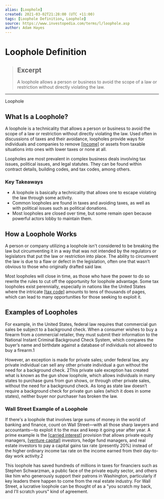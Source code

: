 ```yaml
---
alias: [Loophole]
created: 2021-03-02T21:28:00 (UTC +11:00)
tags: [Loophole Definition, Loophole]
source: https://www.investopedia.com/terms/l/loophole.asp
author: Adam Hayes
---
```


# Loophole Definition

> ## Excerpt
> A loophole allows a person or business to avoid the scope of a law or restriction without directly violating the law.

---

Loophole
## What Is a Loophole?

A loophole is a technicality that allows a person or business to avoid the scope of a law or restriction without directly violating the law. Used often in discussions of taxes and their avoidance, loopholes provide ways for individuals and companies to remove [[income]](https://www.investopedia.com/terms/i/income.asp) or assets from taxable situations into ones with lower taxes or none at all.

Loopholes are most prevalent in complex business deals involving tax issues, political issues, and legal statutes. They can be found within contract details, building codes, and tax codes, among others.

### Key Takeaways

-   A loophole is basically a technicality that allows one to escape violating the law through some activity.
-   Common loopholes are found in taxes and avoiding taxes, as well as with political issues such as political donations.
-   Most loopholes are closed over time, but some remain open because powerful actors lobby to maintain them.

## How a Loophole Works

A person or company utilizing a loophole isn't considered to be breaking the law but circumventing it in a way that was not intended by the regulators or legislators that put the law or restriction into place. The ability to circumvent the law is due to a flaw or defect in the legislation, often one that wasn’t obvious to those who originally drafted said law.

Most loopholes will close in time, as those who have the power to do so rewrite the rules to cut off the opportunity for loophole advantage. Some tax loopholes exist perennially, especially in nations like the United States where the intricate [[tax code]](https://www.investopedia.com/terms/t/tax-code.asp) amounts to tens of thousands of pages, which can lead to many opportunities for those seeking to exploit it.

## Examples of Loopholes

For example, in the United States, federal law requires that commercial gun sales be subject to a background check. When a consumer wishes to buy a firearm from a commercial retailer, they must submit their information to the National Instant Criminal Background Check System, which compares the buyer’s name and birthdate against a database of individuals not allowed to buy a firearm.1

However, an exception is made for private sales; under federal law, any private individual can sell any other private individual a gun without the need for a background check. 2This private sale exception has created what is known as the gun show loophole, which allows individuals in many states to purchase guns from gun shows, or through other private sales, without the need for a background check. As long as state law doesn’t require a background check for private gun sales (which it does in some states), neither buyer nor purchaser has broken the law.

### Wall Street Example of a Loophole

If there's a loophole that involves large sums of money in the world of banking and finance, count on Wall Street—with all those sharp lawyers and accountants—to exploit it to the max and keep it going year after year. A prime example is the [[carried interest]](https://www.investopedia.com/terms/c/carriedinterest.asp) provision that allows private equity managers, [[venture capital]](https://www.investopedia.com/terms/v/venturecapital.asp) investors, hedge fund managers, and real estate investors to pay a capital gains tax rate (presently 20%) instead of the higher ordinary income tax rate on the income earned from their day-to-day work activity.2

This loophole has saved hundreds of millions in taxes for financiers such as Stephen Schwarzman, a public face of the private equity sector, and others like him who generously support their patrons in Washington, particularly if key leaders there happen to come from the real estate industry. For Wall Street, a lucrative loophole can be thought of as a "you scratch my back, and I'll scratch yours" kind of agreement.
